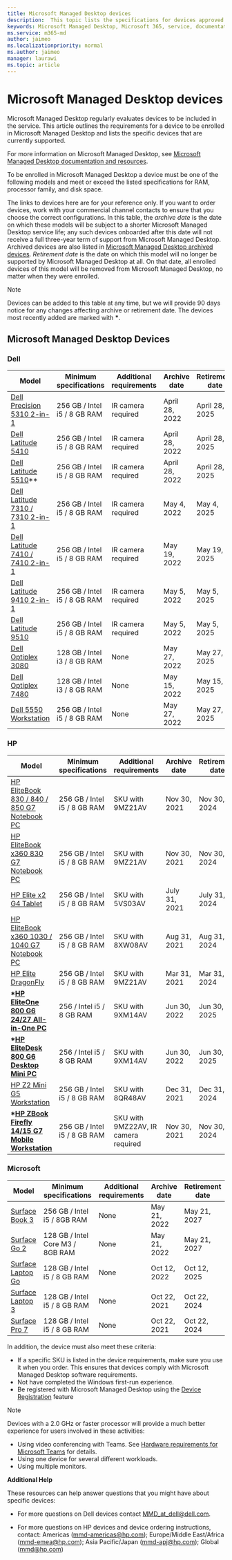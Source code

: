 ```yaml
---
title: Microsoft Managed Desktop devices
description:  This topic lists the specifications for devices approved for Microsoft Managed Desktop.
keywords: Microsoft Managed Desktop, Microsoft 365, service, documentation
ms.service: m365-md
author: jaimeo
ms.localizationpriority: normal
ms.author: jaimeo
manager: laurawi
ms.topic: article
---
```


# Microsoft Managed Desktop devices 

Microsoft Managed Desktop regularly evaluates devices to be included in the service. This article outlines the requirements for a device to be enrolled in Microsoft Managed Desktop and lists the specific devices that are currently supported.

For more information on Microsoft Managed Desktop, see [Microsoft Managed Desktop documentation and resources](https://docs.microsoft.com/microsoft-365/managed-desktop/). 

<!-- Microsoft 365 E5; Device as a Service -->
<!-- Split from device & technologies topic. Destination topic for aka.ms/device-list  -->
To be enrolled in Microsoft Managed Desktop a device must be one of the following models and meet or exceed the listed specifications for RAM, processor family, and disk space. 

The links to devices here are for your reference only. If you want to order devices, work with your commercial channel contacts to ensure that you choose the correct configurations. In this table, the *archive date* is the date on which these models will be subject to a shorter Microsoft Managed Desktop service life; any such devices onboarded after this date will not receive a full three-year term of support from Microsoft Managed Desktop. Archived devices are also listed in [Microsoft Managed Desktop archived devices](archived-device-list.md). *Retirement date* is the date on which this model will no longer be supported by Microsoft Managed Desktop at all. On that date, all enrolled devices of this model will be removed from Microsoft Managed Desktop, no matter when they were enrolled.

>[!NOTE]
>Devices can be added to this table at any time, but we will provide 90 days notice for any changes affecting archive or retirement date. The devices most recently added are marked with **\***.


## Microsoft Managed Desktop Devices

### Dell

| Model    | Minimum specifications  | Additional requirements   | Archive date   | Retirement date   |
|----------|----------------|---------------------------|----------------|--------------------|
| [Dell Precision 5310 2-in-1](https://www.dell.com/en-us/work/shop/2-in-1-laptops-tablets/new-latitude-5310-2-in-1-business-laptop/spd/latitude-13-5310-2-in-1-laptop) | 256 GB / Intel i5 / 8 GB RAM | IR camera required | April 28, 2022  | April 28, 2025 |
| [Dell Latitude 5410](https://www.dell.com/en-us/work/shop/dell-laptops-and-notebooks/new-latitude-5410-business-laptop/spd/latitude-14-5410-laptop) | 256 GB / Intel i5 / 8 GB RAM | IR camera required | April 28, 2022 | April 28, 2025  |
| [Dell Latitude 5510](https://www.dell.com/en-us/work/shop/laptops/15-5510/spd/latitude-15-5510-laptop)** | 256 GB / Intel i5 / 8 GB RAM | IR camera required | April 28, 2022 | April 28, 2025 |
| [Dell Latitude 7310 / 7310 2-in-1](https://www.dell.com/en-us/work/shop/2-in-1-laptops-tablets/latitude-7310-business-laptop-or-2-in-1/spd/latitude-13-7310-2-in-1-laptop) | 256 GB / Intel i5 / 8 GB RAM | IR camera required | May 4, 2022  | May 4, 2025  |
| [Dell Latitude 7410 / 7410 2-in-1](https://www.dell.com/en-us/work/shop/2-in-1-laptops-tablets/new-latitude-7410-business-laptop-or-2-in-1/spd/latitude-14-7410-2-in-1-laptop) | 256 GB / Intel i5 / 8 GB RAM | IR camera required | May 19, 2022  | May 19, 2025  |
| [Dell Latitude 9410 2-in-1](https://www.dell.com/en-us/work/shop/laptops/new-14-9410-2-in-1/spd/latitude-14-9410-2-in-1-laptop) | 256 GB / Intel i5 / 8 GB RAM | IR camera required | May 5, 2022  | May 5, 2025  |
| [Dell Latitude 9510](https://www.dell.com/en-us/work/shop/2-in-1-laptops-tablets/new-latitude-9510-laptop-or-2-in-1/spd/latitude-15-9510-2-in-1-laptop) | 256 GB / Intel i5 / 8 GB RAM | IR camera required | May 5, 2022  | May 5, 2025  |
| [Dell Optiplex 3080](https://www.dell.com/en-us/work/shop/desktops-all-in-one-pcs/optiplex-3080-tower-and-small-form-factor/spd/optiplex-3080-desktop) | 128 GB / Intel i3 / 8 GB RAM | None | May 27, 2022  | May 27, 2025  |
| [Dell Optiplex 7480](https://www.dell.com/en-us/work/shop/desktops-all-in-one-pcs/optiplex-7480-all-in-one-desktop/spd/optiplex-7480-aio) | 128 GB / Intel i3 / 8 GB RAM | None | May 15, 2022  | May 15, 2025  |
| [Dell 5550 Workstation](https://www.dell.com/en-us/work/shop/laptops/new-15-5550-workstation/spd/precision-15-5550-laptop) | 256 GB / Intel i5 / 8 GB RAM | None | May 27, 2022  | May 27, 2025  |

### HP

| Model    | Minimum specifications  | Additional requirements   | Archive date   | Retirement date   |
|----------|----------------|---------------------------|----------------|--------------------|
| [HP EliteBook 830 / 840 / 850 G7 Notebook PC](https://store.hp.com/us/en/pdp/hp-elitebook-830-g7-notebook-pc-customizable-8pv71av-mb) | 256 GB / Intel i5 / 8 GB RAM | SKU with 9MZ21AV | Nov 30, 2021 | Nov 30, 2024 |
| [HP EliteBook x360 830 G7 Notebook PC](https://store.hp.com/us/en/pdp/hp-elitebook-x360-830-g7-notebook-pc-p-1f6c0ut-aba-1) | 256 GB / Intel i5 / 8 GB RAM | SKU with 9MZ21AV | Nov 30, 2021 | Nov 30, 2024 |
| [HP Elite x2 G4 Tablet](https://store.hp.com/us/en/mdp/laptops/hp-elite-x2-3074457345617405170--1) | 256 GB / Intel i5 / 8 GB RAM | SKU with 5VS03AV | July 31, 2021 | July 31, 2024 |
| [HP EliteBook x360 1030 / 1040 G7 Notebook PC](https://store.hp.com/us/en/pdp/hp-elitebook-x360-1030-g7-notebook-pc-customizable-8vs68av-mb#!) | 256 GB / Intel i5 / 8 GB RAM | SKU with 8XW08AV | Aug 31, 2021 | Aug 31, 2024 |
| [HP Elite DragonFly](https://www8.hp.com/us/en/laptops/2-in-1s/elite-dragonfly-convertible.html) | 256 GB / Intel i5 / 8 GB RAM | SKU with 9MZ21AV | Mar 31, 2021 | Mar 31, 2024 |
| **\*[HP EliteOne 800 G6 24/27 All-in-One PC ](https://store.hp.com/us/en/pdp/hp-eliteone-800-g6-all-in-one-touch-pc)** | 256 / Intel i5 / 8 GB RAM | SKU with 9XM14AV | Jun 30, 2022 | Jun 30, 2025 |
| **\*[HP EliteDesk 800 G6 Desktop Mini PC ](https://store.hp.com/us/en/pdp/hp-elitedesk-800-g6-desktop-mini-pc#!)** | 256 / Intel i5 / 8 GB RAM | SKU with 9XM14AV | Jun 30, 2022 | Jun 30, 2025 |
| [HP Z2 Mini G5 Workstation](https://store.hp.com/us/en/pdp/hp-z2-mini-g5-workstation-customizable-9jd39av-mb) | 256 GB / Intel i5 / 8 GB RAM | SKU with 8QR48AV| Dec 31, 2021 | Dec 31, 2024 |
| **\*[HP ZBook Firefly 14/15 G7 Mobile Workstation](https://store.hp.com/us/en/mdp/laptops/hp-zbook-14u-mobile-workstation)** | 256 GB / Intel i5 / 8 GB RAM | SKU with 9MZ22AV, IR camera required | Nov 30, 2021 | Nov 30, 2024 |

### Microsoft

| Model    | Minimum specifications  | Additional requirements   | Archive date   | Retirement date   |
|----------|----------------|---------------------------|----------------|--------------------|
| [Surface Book 3](https://www.microsoft.com/p/surface-book-3-for-business/93h0mb2gqd5b?activetab=pivot%3aoverviewtab) | 256 GB / Intel i5 / 8GB RAM | None | May 21, 2022 | May 21, 2027 |
| [Surface Go 2](https://www.microsoft.com/p/surface-go-2-for-business/8wzd6dhzj7kv?activetab=pivot%3aoverviewtab) | 128 GB / Intel Core M3 / 8GB RAM | None | May 21, 2022 | May 21, 2027 |
| [Surface Laptop Go](https://www.microsoft.com/surface/business/surface-laptop-go) | 128 GB / Intel i5 / 8 GB RAM | None | Oct 12, 2022 | Oct 12, 2025 |
| [Surface Laptop 3](https://www.microsoft.com/surface/business/surface-laptop-3) | 128 GB / Intel i5 / 8 GB RAM | None | Oct 22, 2021 | Oct 22, 2024 |
| [Surface Pro 7](https://www.microsoft.com/surface/business/surface-pro-7) | 128 GB / Intel i5 / 8 GB RAM | None | Oct 22, 2021 | Oct 22, 2024 |

In addition, the device must also meet these criteria:     

- If a specific SKU is listed in the device requirements, make sure you use it when you order. This ensures that devices comply with Microsoft Managed Desktop software requirements. 
- Not have completed the Windows first-run experience.
- Be registered with Microsoft Managed Desktop using the [Device Registration](https://aka.ms/mmddrhelp) feature

>[!NOTE]
>Devices with a 2.0 GHz or faster processor will provide a much better experience for users involved in these activities:
>- Using video conferencing with Teams. See [Hardware requirements for Microsoft Teams](https://docs.microsoft.com/microsoftteams/hardware-requirements-for-the-teams-app) for details.
>-	Using one device for several different workloads.
>- Using multiple monitors.

**Additional Help**

These resources can help answer questions that you might have about specific devices:

- For more questions on Dell devices contact <a href="mailto:MMD_at_dell@dell.com">MMD_at_dell@dell.com</a>.

- For more questions on HP devices and device ordering instructions, contact: Americas (<a href="mailto:mmd-americas@hp.com">mmd-americas@hp.com</a>); Europe/Middle East/Africa (<a href="mailto:mmd-emea@hp.com">mmd-emea@hp.com</a>); Asia Pacific/Japan (<a href="mailto:mmd-apj@hp.com">mmd-apj@hp.com</a>); Global (<a href="mailto:mmd@hp.com">mmd@hp.com</a>)






